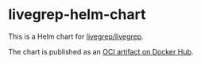 # livegrep-helm-chart

This is a Helm chart for [livegrep/livegrep](https://github.com/livegrep/livegrep).

The chart is published as an [OCI artifact on Docker Hub](https://hub.docker.com/r/jimryan/livegrep/tags).